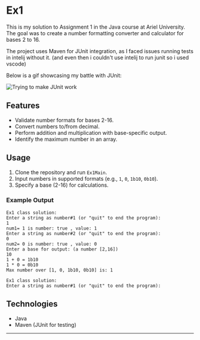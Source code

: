 # Ex1

This is my solution to Assignment 1 in the Java course at Ariel University. The goal was to create a number formatting converter and calculator for bases 2 to 16.

The project uses Maven for JUnit integration, as I faced issues running tests in intelij without it. (and even then i couldn't use intelij to run junit so i used vscode) 

Below is a gif showcasing my battle with JUnit:

![Trying to make JUnit work](https://media3.giphy.com/media/v1.Y2lkPTc5MGI3NjExa3IyMmlsd2xiZmxkODdlY25ubjRyMHVuZ2VjMTVhMWR4N2NyZnlxayZlcD12MV9pbnRlcm5hbF9naWZfYnlfaWQmY3Q9Zw/SfYTJuxdAbsVW/200.webp)

## Features

- Validate number formats for bases 2-16.
- Convert numbers to/from decimal.
- Perform addition and multiplication with base-specific output.
- Identify the maximum number in an array.

## Usage

1. Clone the repository and run `Ex1Main`.
2. Input numbers in supported formats (e.g., `1`, `0`, `1b10`, `0b10`).
3. Specify a base (2-16) for calculations.

### Example Output

```plaintext
Ex1 class solution:
Enter a string as number#1 (or "quit" to end the program): 
1
num1= 1 is number: true , value: 1
Enter a string as number#2 (or "quit" to end the program): 
0
num2= 0 is number: true , value: 0
Enter a base for output: (a number [2,16])
10
1 + 0 = 1b10
1 * 0 = 0b10
Max number over [1, 0, 1b10, 0b10] is: 1

Ex1 class solution:
Enter a string as number#1 (or "quit" to end the program): 
```

## Technologies

- Java
- Maven (JUnit for testing)

---